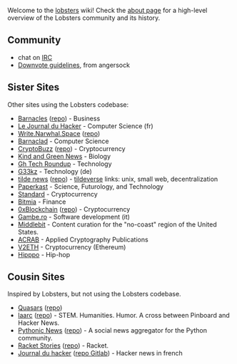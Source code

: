 Welcome to the [lobsters](https://lobste.rs/) wiki! Check the [about page](https://lobste.rs/about) for a high-level overview of the Lobsters community and its history.

## Community

* chat on [IRC](IRC)
* [Downvote guidelines](DownvoteGuidelines), from angersock

## Sister Sites

Other sites using the Lobsters codebase:

* [Barnacles](https://www.barnacl.es) ([repo](https://github.com/pushcx/barnacl.es)) - Business
* [Le Journal du Hacker](https://www.journalduhacker.net/) - Computer Science (fr)
* [Write.Narwhal.Space](https://write.narwhal.space) ([repo](https://github.com/charlesetc/write.narwhal.space))
* [Barnaclad](https://barnacles.blackfriday/) - Computer Science
* [CryptoBuzz](https://cryptobuzz.io/) ([repo](https://github.com/lukehamilton/cryptobuzz)) - Cryptocurrency
* [Kind and Green News](http://news.kindandgreenworld.com/) - Biology
* [Gh Tech Roundup](https://www.ghtechroundup.com/) - Technology
* [G33kz](https://g33kz.de/) - Technology (de)
* [tilde news](https://tilde.news/) ([repo](https://tildegit.org/tildeverse/tilde.news)) - [tildeverse](https://tildeverse.org) links: unix, small web, decentralization
* [Paperkast](https://paperkast.com) - Science, Futurology, and Technology
* [Standard](https://std.bz/) - Cryptocurrency
* [Bitmia](https://bitmia.com/) - Finance
* [0xBlockchain](https://0xblockchain.network/) ([repo](https://github.com/pyk/0xblockchain)) - Cryptocurrency
* [Gambe.ro](https://gambe.ro) - Software development (it)
* [Middlebit](https://middlebit.com/) - Content curation for the "no-coast" region of the United States.
* [ACRAB](https://acrab.isi.jhu.edu/) - Applied Cryptography Publications
* [V2ETH](https://v2eth.com) - Cryptocurrency (Ethereum)
* [Hipppo](https://hipppo.fm) - Hip-hop

## Cousin Sites

Inspired by Lobsters, but not using the Lobsters codebase.

* [Quasars](https://quasa.rs) ([repo](https://github.com/kineticdial/quasars))
* [laarc](https://www.laarc.io/) ([repo](https://github.com/laarc/laarc)) - STEM. Humanities. Humor. A cross between Pinboard and Hacker News.
* [Pythonic News](https://news.python.sc/) ([repo](https://github.com/sebst/pythonic-news)) - A social news aggregator for the Python community.
* [Racket Stories](https://racket-stories.com/) ([repo](https://github.com/soegaard/racket-stories)) - Racket.
* [Journal du hacker](https://www.journalduhacker.net/) ([repo Gitlab](https://gitlab.com/journalduhacker/journalduhacker)) - Hacker news in french

